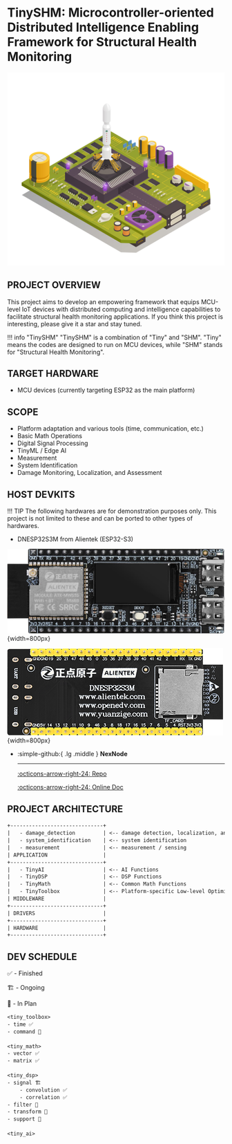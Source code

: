 # TinySHM: Microcontroller-oriented Distributed Intelligence Enabling Framework for Structural Health Monitoring

![cover](cover.jpg)

## PROJECT OVERVIEW

This project aims to develop an empowering framework that equips MCU-level IoT devices with distributed computing and intelligence capabilities to facilitate structural health monitoring applications. If you think this project is interesting, please give it a star and stay tuned.

!!! info "TinySHM"
    "TinySHM" is a combination of "Tiny" and "SHM". "Tiny" means the codes are designed to run on MCU devices, while "SHM" stands for "Structural Health Monitoring".

## TARGET HARDWARE

- MCU devices (currently targeting ESP32 as the main platform)

## SCOPE

- Platform adaptation and various tools (time, communication, etc.)
- Basic Math Operations
- Digital Signal Processing
- TinyML / Edge AI
- Measurement
- System Identification
- Damage Monitoring, Localization, and Assessment

## HOST DEVKITS

!!! TIP 
    The following hardwares are for demonstration purposes only. This project is not limited to these and can be ported to other types of hardwares.

- DNESP32S3M from Alientek (ESP32-S3)

![DNESP32S3M](DNESP32S3M.png){width=800px}

![DNESP32S3M-BACK](DNESP32S3M-BACK.png){width=800px}

<div class="grid cards" markdown>

-   :simple-github:{ .lg .middle } __NexNode__

    ---

    [:octicons-arrow-right-24: <a href="https://github.com/Shuaiwen-Cui/NexNode.git" target="_blank"> Repo </a>](#)

    [:octicons-arrow-right-24: <a href="https://shuaiwen-cui.github.io/NexNode/" target="_blank"> Online Doc </a>](#)


</div>

## PROJECT ARCHITECTURE

```txt
+------------------------------+
|   - damage_detection         | <-- damage detection, localization, and assessment
|   - system_identification    | <-- system identification
|   - measurement              | <-- measurement / sensing
| APPLICATION                  |
+------------------------------+
|   - TinyAI                   | <-- AI Functions
|   - TinyDSP                  | <-- DSP Functions
|   - TinyMath                 | <-- Common Math Functions
|   - TinyToolbox              | <-- Platform-specific Low-level Optimization + Various Utilities
| MIDDLEWARE                   |
+------------------------------+
| DRIVERS                      |
+------------------------------+
| HARDWARE                     |
+------------------------------+

```

## DEV SCHEDULE

✅ - Finished

🏗️ - Ongoing

📆 - In Plan

```txt
<tiny_toolbox>
- time ✅
- command 📆

<tiny_math>
- vector ✅
- matrix ✅

<tiny_dsp>
- signal 🏗️
    - convolution ✅
    - correlation ✅
- filter 📆
- transform 📆
- support 📆

<tiny_ai>

```